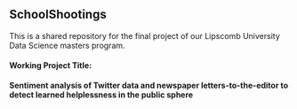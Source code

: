 ## SchoolShootings
This is a shared repository for the final project of our Lipscomb University Data Science masters program.

#### Working Project Title: 
<b>Sentiment analysis of Twitter data and newspaper letters-to-the-editor to detect learned helplessness in the public sphere</b>
